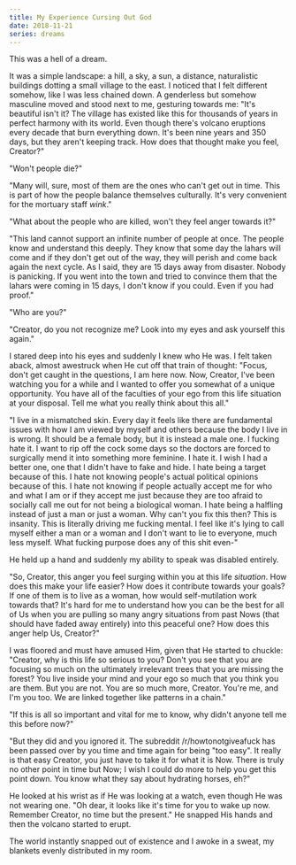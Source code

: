 ```yaml
---
title: My Experience Cursing Out God
date: 2018-11-21
series: dreams
---
```


This was a hell of a dream.

It was a simple landscape: a hill, a sky, a sun, a distance, naturalistic buildings dotting a small village to the east. I noticed that I felt different somehow, like I was less chained down. A genderless but somehow masculine moved and stood next to me, gesturing towards me: "It's beautiful isn't it? The village has existed like this for thousands of years in perfect harmony with its world. Even though there's volcano eruptions every decade that burn everything down. It's been nine years and 350 days, but they aren't keeping track. How does that thought make you feel, Creator?"

"Won't people die?"

"Many will, sure, most of them are the ones who can't get out in time. This is part of how the people balance themselves culturally. It's very convenient for the mortuary staff *wink*."

"What about the people who are killed, won't they feel anger towards it?"

"This land cannot support an infinite number of people at once. The people know and understand this deeply. They know that some day the lahars will come and if they don't get out of the way, they will perish and come back again the next cycle. As I said, they are 15 days away from disaster. Nobody is panicking. If you went into the town and tried to convince them that the lahars were coming in 15 days, I don't know if you could. Even if you had proof."

"Who are you?"

"Creator, do you not recognize me? Look into my eyes and ask yourself this again."

I stared deep into his eyes and suddenly I knew who He was. I felt taken aback, almost awestruck when He cut off that train of thought: "Focus, don't get caught in the questions, I am here now. Now, Creator, I've been watching you for a while and I wanted to offer you somewhat of a unique opportunity. You have all of the faculties of your ego from this life situation at your disposal. Tell me what you really think about this all."

"I live in a mismatched skin. Every day it feels like there are fundamental issues with how I am viewed by myself and others because the body I live in is wrong. It should be a female body, but it is instead a male one. I fucking hate it. I want to rip off the cock some days so the doctors are forced to surgically mend it into something more feminine. I hate it. I wish I had a better one, one that I didn't have to fake and hide. I hate being a target because of this. I hate not knowing people's actual political opinions because of this. I hate not knowing if people actually accept me for who and what I am or if they accept me just because they are too afraid to socially call me out for not being a biological woman. I hate being a halfling instead of just a man or just a woman. Why can't you fix this then? This is insanity. This is literally driving me fucking mental. I feel like it's lying to call myself either a man or a woman and I don't want to lie to everyone, much less myself. What fucking purpose does any of this shit even-"

He held up a hand and suddenly my ability to speak was disabled entirely.

"So, Creator, this anger you feel surging within you at this life *situation*. How does this make your life easier? How does it contribute towards your goals? If one of them is to live as a woman, how would self-mutilation work towards that? It's hard for me to understand how you can be the best for all of Us when you are pulling so many angry situations from past Nows (that should have faded away entirely) into this peaceful one? How does this anger help Us, Creator?"

I was floored and must have amused Him, given that He started to chuckle: "Creator, why is this life so serious to you? Don't you see that you are focusing so much on the ultimately irrelevant trees that you are missing the forest? You live inside your mind and your ego so much that you think you are them. But you are not. You are so much more, Creator. You're me, and I'm you too. We are linked together like patterns in a chain."

"If this is all so important and vital for me to know, why didn't anyone tell me this before now?"

"But they did and you ignored it. The subreddit /r/howtonotgiveafuck has been passed over by you time and time again for being "too easy". It really is that easy Creator, you just have to take it for what it is Now. There is truly no other point in time but Now; I wish I could do more to help you get this point down. You know what they say about hydrating horses, eh?"

He looked at his wrist as if He was looking at a watch, even though He was not wearing one. "Oh dear, it looks like it's time for you to wake up now. Remember Creator, no time but the present." He snapped His hands and then the volcano started to erupt.

The world instantly snapped out of existence and I awoke in a sweat, my blankets evenly distributed in my room.
